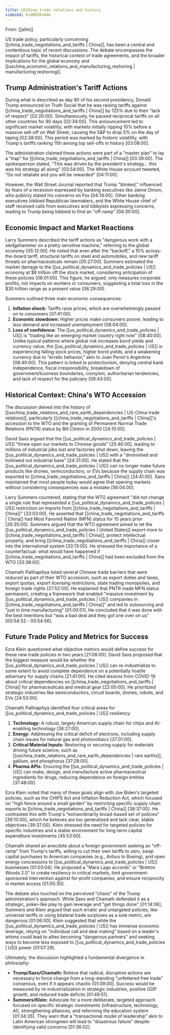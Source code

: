 ```yaml
---
title: USChina trade relations and history
videoId: KcmMOZKnKAk
---
```


From: [[allin]] <br/> 

US trade policy, particularly concerning [[china_trade_negotiations_and_tariffs | China]], has been a central and contentious topic of recent discussions. The debate encompasses the impact of tariffs, the historical context of trade agreements, and the broader implications for the global economy and [[uschina_economic_relations_and_manufacturing_reshoring | manufacturing reshoring]].

## Trump Administration's Tariff Actions
During what is described as day 80 of his second presidency, Donald Trump announced on Truth Social that he was raising tariffs against [[china_trade_negotiations_and_tariffs | China]] by 125% due to their "lack of respect" [02:20:00]. Simultaneously, he paused reciprocal tariffs on all other countries for 90 days [02:34:00]. This announcement led to significant market volatility, with markets initially ripping 10% before a massive sell-off on Wall Street, causing the S&P to drop 5% on the day of taping [02:38:00]. This period was marked by historic volatility, with Trump's tariffs ranking 11th among top sell-offs in history [03:08:00].

The administration claimed these actions were part of a "master plan" to lay a "trap" for [[china_trade_negotiations_and_tariffs | China]] [03:39:00]. The spokesperson stated, "This was driven by the president's strategy... this was his strategy all along" [03:54:00]. The White House account tweeted, "Do not retaliate and you will be rewarded" [04:11:00].

However, the Wall Street Journal reported that Trump "blinked," influenced by fears of a recession expressed by banking executives like Jaime Dimon, who publicly stated his concerns on Fox [04:14:00]. Other banking executives lobbied Republican lawmakers, and the White House chief of staff received calls from executives and lobbyists expressing concerns, leading to Trump being lobbied to find an "off-ramp" [04:30:00].

## Economic Impact and Market Reactions
Larry Summers described the tariff actions as "dangerous work with a sledgehammer on a pretty sensitive machine," referring to the global economy [05:12:00]. He noted that even after the "backoff," a 10% across-the-board tariff, structural tariffs on steel and automobiles, and new tariff threats on pharmaceuticals remain [05:27:00]. Summers estimated the market damage to the [[us_political_dynamics_and_trade_policies | US]] economy at $6 trillion off the stock market, considering anticipation of these policies [06:01:00]. This figure, he argued, only measures corporate profits, not impacts on workers or consumers, suggesting a total loss in the $30 trillion range as a present value [06:29:00].

Summers outlined three main economic consequences:
1.  **Inflation shock:** Tariffs raise prices, which are overwhelmingly passed on to consumers [07:41:00].
2.  **Economic slowdown:** Higher prices make consumers poorer, leading to less demand and increased unemployment [08:04:00].
3.  **Loss of confidence:** The [[us_political_dynamics_and_trade_policies | US]] is "trading like an emerging market country right now" [08:40:00]. Unlike typical patterns where global risk increases bond yields and currency value, the [[us_political_dynamics_and_trade_policies | US]] is experiencing falling stock prices, higher bond yields, and a weakening currency due to "erratic behavior," akin to Juan Peron's Argentina [08:40:00]. This pattern is linked to protectionism, denying central bank independence, fiscal irresponsibility, breakdown of government/business boundaries, cronyism, authoritarian tendencies, and lack of respect for the judiciary [09:43:00].

## Historical Context: China's WTO Accession
The discussion delved into the history of [[uschina_trade_relations_and_rare_earth_dependencies | US-China trade relations]], particularly [[china_trade_negotiations_and_tariffs | China]]'s accession to the WTO and the granting of Permanent Normal Trade Relations (PNTR) status by Bill Clinton in 2000 [24:10:00].

David Saxs argued that the [[us_political_dynamics_and_trade_policies | US]] "threw open our markets to Chinese goods" [25:46:00], leading to millions of industrial jobs lost and factories shut down, leaving the [[us_political_dynamics_and_trade_policies | US]] with a "diminished and hollowed out industrial base" [24:31:00]. He stated that the [[us_political_dynamics_and_trade_policies | US]] can no longer make future products like drones, semiconductors, or EVs because the supply chain was exported to [[china_trade_negotiations_and_tariffs | China]] [24:41:00]. Saxs maintained that most people today would agree that opening markets without considering consequences was a mistake [56:04:00].

Larry Summers countered, stating that the WTO agreement "did not change a single rule that represented a [[us_political_dynamics_and_trade_policies | US]] restriction on imports from [[china_trade_negotiations_and_tariffs | China]]" [33:03:00]. He asserted that [[china_trade_negotiations_and_tariffs | China]] had Most Favored Nation (MFN) status for 15 years prior [26:35:00]. Summers argued that the WTO agreement aimed to let the [[us_political_dynamics_and_trade_policies | United States]] export more to [[china_trade_negotiations_and_tariffs | China]], protect intellectual property, and bring [[china_trade_negotiations_and_tariffs | China]] closer into the international system [33:13:00]. He stressed the importance of a counterfactual: what would have happened if [[china_trade_negotiations_and_tariffs | China]] had been excluded from the WTO [33:38:00].

Chamath Palihapitiya listed several Chinese trade barriers that were *reduced* as part of their WTO accession, such as export duties and taxes, export quotas, export licensing restrictions, state trading monopolies, and foreign trade rights [27:52:00]. He explained that PNTR made MFN status permanent, creating a framework that enabled "massive investment by [[us_political_dynamics_and_trade_policies | US]] companies in [[china_trade_negotiations_and_tariffs | China]]" and led to outsourcing and "just in time manufacturing" [01:00:01]. He concluded that it was done with the best intentions but "was a bad deal and they got one over on us" [00:54:52 - 00:54:56].

## Future Trade Policy and Metrics for Success
Ezra Klein questioned what objective metrics would define success for these new trade policies in two years [21:08:00]. David Saxs proposed that the biggest measure would be whether the [[us_political_dynamics_and_trade_policies | US]] can re-industrialize to some extent to avoid complete dependence on a potentially hostile adversary for supply chains [21:41:00]. He cited lessons from COVID-19 about critical dependencies on [[china_trade_negotiations_and_tariffs | China]] for pharmaceuticals and medical gear [22:00:00]. He prioritized strategic industries like semiconductors, circuit boards, drones, robots, and EVs [24:53:00].

Chamath Palihapitiya identified four critical areas for [[us_political_dynamics_and_trade_policies | US]] resiliency:
1.  **Technology:** A robust, largely American supply chain for chips and AI-enabling technology [36:27:00].
2.  **Energy:** Addressing the critical deficit of electrons, including supply chain issues for natural gas and photovoltaics [37:01:00].
3.  **Critical Material Inputs:** Reshoring or securing supply for materials driving future science, such as [[uschina_trade_relations_and_rare_earth_dependencies | rare earths]], gallium, and phosphorus [37:28:00].
4.  **Pharma APIs:** Ensuring the [[us_political_dynamics_and_trade_policies | US]] can make, design, and manufacture active pharmaceutical ingredients for drugs, reducing dependence on foreign entities [37:48:00].

Ezra Klein noted that many of these goals align with Joe Biden's targeted policies, such as the CHIPS Act and Inflation Reduction Act, which focused on "high fence around a small garden" by restricting specific supply chain exports to [[china_trade_negotiations_and_tariffs | China]] [38:37:00]. He contrasted this with Trump's "extraordinarily broad-based set of policies" [39:10:00], which he believes are too generalized and lack clear, stable objectives [39:37:00]. Klein stressed the need for targeted policies for specific industries and a stable environment for long-term capital expenditure investments [45:53:00].

Chamath shared an anecdote about a foreign government seeking an "off-ramp" from Trump's tariffs, willing to cut their own tariffs to zero, swap capital purchases to American companies (e.g., Airbus to Boeing), and open energy concessions to [[us_political_dynamics_and_trade_policies | US]] businesses [01:03:04]. He proposed a "Mara Lago accords" or "Bretton Woods 2.0" to create resiliency in critical markets, limit government-sponsored intervention against for-profit companies, and ensure reciprocity in market access [01:05:30].

The debate also touched on the perceived "chaos" of the Trump administration's approach. While Saxs and Chamath defended it as a strategic, poker-like play to gain leverage and "get things done" [01:14:06], Summers and Klein argued that such erratic and untargeted policies, like universal tariffs or using bilateral trade surpluses as a sole metric, are dangerous [01:06:00]. Klein suggested that while the [[us_political_dynamics_and_trade_policies | US]] has immense economic leverage, relying on "individual call and deal making" based on a leader's whims could lead to allies becoming "dangerous partners" and seeking ways to become less exposed to [[us_political_dynamics_and_trade_policies | US]] power [01:07:29].

Ultimately, the discussion highlighted a fundamental divergence in philosophy:
*   **Trump/Saxs/Chamath:** Believe that radical, disruptive actions are necessary to force change from a long-standing "unfettered free trade" consensus, even if it appears chaotic [01:09:00]. Success would be measured by re-industrialization in strategic industries, positive GDP growth, and reduced trade deficits [01:49:51].
*   **Summers/Klein:** Advocate for a more deliberate, targeted approach focused on specific strategic investments (infrastructure, technology, AI), strengthening alliances, and reforming the education system [01:34:26]. They warn that a "transactional model of leadership" akin to Latin American strongmen will lead to "disastrous failure" despite identifying valid concerns [01:36:02].